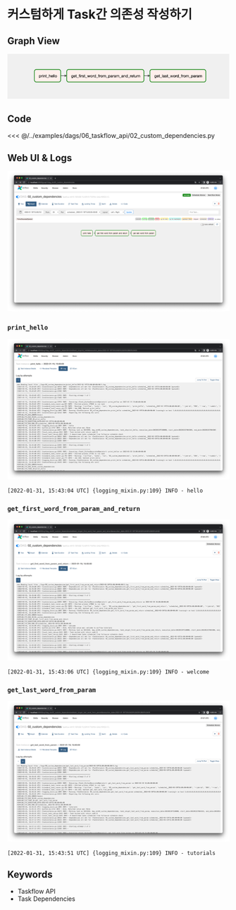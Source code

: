 # 커스텀하게 Task간 의존성 작성하기

## Graph View

![img.png](./img.png)

## Code

<<< @/../examples/dags/06_taskflow_api/02_custom_dependencies.py

## Web UI & Logs

![img_1.png](./img_1.png)

### `print_hello`

![img_2.png](./img_2.png)

```
[2022-01-31, 15:43:04 UTC] {logging_mixin.py:109} INFO - hello
```

### `get_first_word_from_param_and_return`

![img_3.png](./img_3.png)

```
[2022-01-31, 15:43:06 UTC] {logging_mixin.py:109} INFO - welcome
```

### `get_last_word_from_param`

![img_4.png](./img_4.png)

```
[2022-01-31, 15:43:51 UTC] {logging_mixin.py:109} INFO - tutorials
```

## Keywords

- Taskflow API
- Task Dependencies
